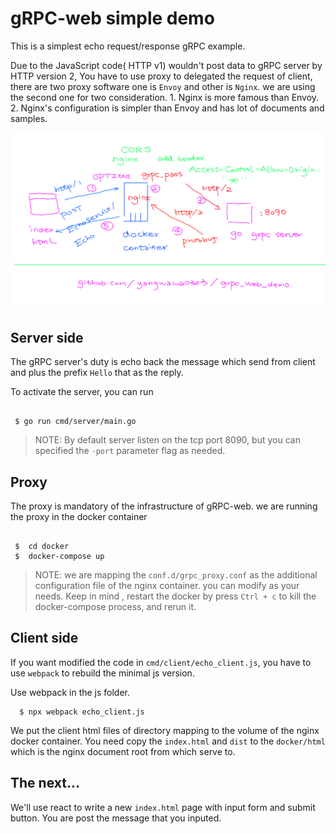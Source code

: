 # gRPC-web simple demo

This is a simplest echo request/response gRPC example. 

Due to the JavaScript code( HTTP v1) wouldn't post data to gRPC server by HTTP version 2, You have to use proxy to delegated the request of client, there are two proxy software one is `Envoy` and other is `Nginx`. we are using the second one for two consideration.
	1. Nginx is more famous than Envoy.
	2. Nginx's configuration is simpler than Envoy and has lot of documents and samples. 

![grpc-web](./asset/grpc-web.png)

## Server side

The gRPC server's duty is echo back the message which send from client and plus the prefix `Hello` that as the reply. 

To activate the server, you can run

```shell

 $ go run cmd/server/main.go

```

> NOTE:
> By default server listen on the tcp port 8090, but you can specified 
> the `-port` parameter flag as needed. 

## Proxy

The proxy is mandatory of the infrastructure of gRPC-web. we are running the proxy in the docker container

```shell

 $  cd docker
 $  docker-compose up

```

> NOTE:
> we are mapping the `conf.d/grpc_proxy.conf` as the additional configuration file of the nginx container. you can modify as your needs. Keep in mind , restart the docker by press `Ctrl + c` to kill the docker-compose process, and rerun it.


## Client side

If you want modified the code in `cmd/client/echo_client.js`, you have to use `webpack` to rebuild the minimal js version. 

Use webpack in the js folder. 

```shell
  $ npx webpack echo_client.js
```

We put the client html files of directory mapping to the volume of the nginx docker container. You need copy the `index.html` and `dist` to the `docker/html` which is the nginx document root from which serve to.


## The next...

We'll use react to write a new `index.html` page with input form and submit button. You are post the message that you inputed.